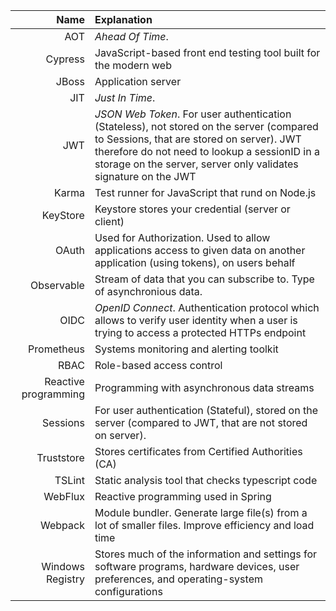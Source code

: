 | Name     |     Explanation           |
|----------:|:-------------             |
| AOT | *Ahead Of Time*. | 
| Cypress | JavaScript-based front end testing tool built for the modern web |
| JBoss     |  Application server |
| JIT | *Just In Time*. |
| JWT | *JSON Web Token*. For user authentication (Stateless), not stored on the server (compared to Sessions, that are stored on server). JWT therefore do not need to lookup a sessionID in a storage on the server, server only validates signature on the JWT |
| Karma | Test runner for JavaScript that rund on Node.js | 
| KeyStore | Keystore stores your credential (server or client) |
| OAuth | Used for Authorization. Used to allow applications access to given data on another application (using tokens), on users behalf |
| Observable | Stream of data that you can subscribe to. Type of asynchronious data.
| OIDC | *OpenID Connect*. Authentication protocol which allows to verify user identity when a user is trying to access a protected HTTPs endpoint |
| Prometheus | Systems monitoring and alerting toolkit |
| RBAC     |  Role-based access control |
| Reactive programming | Programming with asynchronous data streams |
| Sessions | For user authentication (Stateful), stored on the server (compared to JWT, that are not stored on server).
| Truststore | Stores certificates from Certified Authorities (CA) |
| TSLint | Static analysis tool that checks typescript code |
| WebFlux | Reactive programming used in Spring |
| Webpack | Module bundler. Generate large file(s) from a lot of smaller files. Improve efficiency and load time |
| Windows Registry | Stores much of the information and settings for software programs, hardware devices, user preferences, and operating-system configurations |

